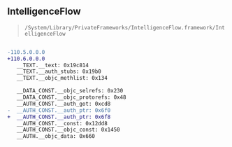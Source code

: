 ## IntelligenceFlow

> `/System/Library/PrivateFrameworks/IntelligenceFlow.framework/IntelligenceFlow`

```diff

-110.5.0.0.0
+110.6.0.0.0
   __TEXT.__text: 0x19c814
   __TEXT.__auth_stubs: 0x19b0
   __TEXT.__objc_methlist: 0x134

   __DATA_CONST.__objc_selrefs: 0x230
   __DATA_CONST.__objc_protorefs: 0x48
   __AUTH_CONST.__auth_got: 0xcd8
-  __AUTH_CONST.__auth_ptr: 0x6f0
+  __AUTH_CONST.__auth_ptr: 0x6f8
   __AUTH_CONST.__const: 0x12dd8
   __AUTH_CONST.__objc_const: 0x1450
   __AUTH.__objc_data: 0x660

```
